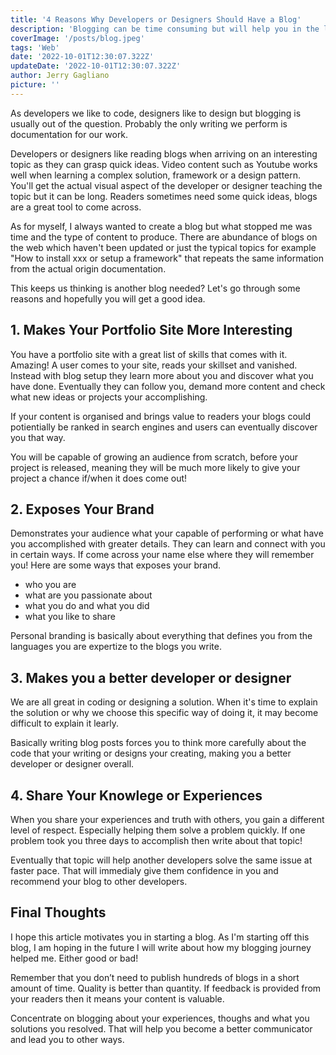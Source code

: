```yaml
---
title: '4 Reasons Why Developers or Designers Should Have a Blog'
description: 'Blogging can be time consuming but will help you in the long run.'
coverImage: '/posts/blog.jpeg'
tags: 'Web'
date: '2022-10-01T12:30:07.322Z'
updateDate: '2022-10-01T12:30:07.322Z'
author: Jerry Gagliano
picture: ''
---
```


As developers we like to code, designers like to design but blogging is usually out of the question. Probably the only writing we perform is documentation for our work.

Developers or designers like reading blogs when arriving on an interesting topic as they can grasp quick ideas. Video content such as Youtube works well when learning a complex solution, framework or a design pattern. You'll get the actual visual aspect of the developer or designer teaching the topic but it can be long. Readers sometimes need some quick ideas, blogs are a great tool to come across.

As for myself, I always wanted to create a blog but what stopped me was time and the type of content to produce. There are abundance of blogs on the web which haven't been updated or just the typical topics for example "How to install xxx or setup a framework" that repeats the same information from the actual origin documentation. 

This keeps us thinking is another blog needed? Let's go through some reasons and hopefully you will get a good idea.

## 1. Makes Your Portfolio Site More Interesting

You have a portfolio site with a great list of skills that comes with it. Amazing! A user comes to your site, reads your skillset and vanished. Instead with blog setup they learn more about you and discover what you have done. Eventually they can follow you, demand more content and check what new ideas or projects your accomplishing. 

If your content is organised and brings value to readers your blogs could potientially be ranked in search engines and users can eventually discover you that way.

You will be capable of growing an audience from scratch, before your project is released, meaning they will be much more likely to give your project a chance if/when it does come out!


## 2. Exposes Your Brand

Demonstrates your audience what your capable of performing or what have you accomplished with greater details. They can learn and connect with you in certain ways. If come across your name else where they will remember you! Here are some ways that exposes your brand.

 - who you are
 - what are you passionate about 
 - what you do and what you did
 - what you like to share

 Personal branding is basically about everything that defines you from the languages you are expertize to the blogs you write.

## 3. Makes you a better developer or designer

We are all great in coding or designing a solution. When it's time to explain the solution or why we choose this specific way of doing it, it may become difficult to explain it learly.

Basically writing blog posts forces you to think more carefully about the code that your writing or designs your creating, making you a better developer or designer overall.

## 4. Share Your Knowlege or Experiences

When you share your experiences and truth with others, you gain a different level of respect. Especially helping them solve a problem quickly. If one problem took you three days to accomplish then write about that topic!

Eventually that topic will help another developers solve the same issue at faster pace. That will immedialy give them confidence in you and recommend your blog to other developers.

## Final Thoughts

I hope this article motivates you in starting a blog. As I'm starting off this blog, I am hoping in the future I will write about how my blogging journey helped me. Either good or bad!

Remember that you don’t need to publish hundreds of blogs in a short amount of time. Quality is better than quantity. If feedback is provided from your readers then it means your content is valuable. 

Concentrate on blogging about your experiences, thoughs and what you solutions you resolved. That will help you become a better communicator and lead you to other ways.

<!-- ```
var add2 = function(number) {
  return number + 2;
}
``` -->
